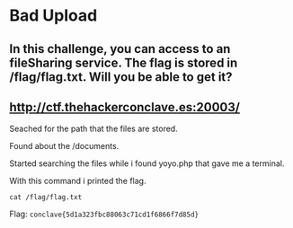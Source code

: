 # Bad Upload

## In this challenge, you can access to an fileSharing service. The flag is stored in /flag/flag.txt. Will you be able to get it?

## http://ctf.thehackerconclave.es:20003/

Seached for the path that the files are stored.

Found about the /documents.

Started searching the files while i found yoyo.php that gave me a terminal.

With this command i printed the flag.
```
cat /flag/flag.txt
```

Flag: `conclave{5d1a323fbc88063c71cd1f6866f7d85d}`